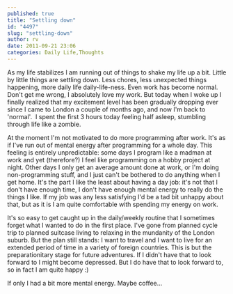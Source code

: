 ```yaml
---
published: true
title: "Settling down"
id: "4497"
slug: "settling-down"
author: rv
date: 2011-09-21 23:06
categories: Daily Life,Thoughts
---
```

As my life stabilizes I am running out of things to shake my life up a bit. Little by little things are settling down. Less chores, less unexpected things happening, more daily life daily-life-ness. Even work has become normal. Don't get me wrong, I absolutely love my work. But today when I woke up I finally realized that my excitement level has been gradually dropping ever since I came to London a couple of months ago, and now I'm back to 'normal'.  I spent the first 3 hours today feeling half asleep, stumbling through life like a zombie.

At the moment I'm not motivated to do more programming after work. It's as if I've run out of mental energy after programming for a whole day. This feeling is entirely unpredictable: some days I program like a madman at work and yet (therefore?) I feel like programming on a hobby project at night. Other days I only get an average amount done at work, or I'm doing non-programming stuff, and I just can't be bothered to do anything when I get home. It's the part I like the least about having a day job: it's not that I don't have enough time, I don't have enough mental energy to really do the things I like. If my job was any less satisfying I'd be a tad bit unhappy about that, but as it is I am quite comfortable with spending my energy on work.

It's so easy to get caught up in the daily/weekly routine that I sometimes forget what I wanted to do in the first place. I've gone from planned cycle trip to planned suitcase living to relaxing in the mundanity of the London suburb. But the plan still stands: I want to travel and I want to live for an extended period of time in a variety of foreign countries. This is but the preparationitary stage for future adventures. If I didn't have that to look forward to I might become depressed. But I do have that to look forward to, so in fact I am quite happy :)

If only I had a bit more mental energy. Maybe coffee...